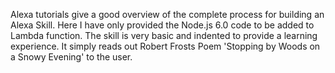 Alexa tutorials give a good overview of the complete process for building an Alexa Skill. Here I have only provided the Node.js 6.0 code to
be added to Lambda function. The skill is very basic and indented to provide a learning experience. It simply reads out Robert Frosts Poem
'Stopping by Woods on a Snowy Evening' to the user.
